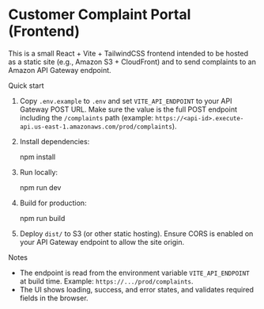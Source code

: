 # Customer Complaint Portal (Frontend)

This is a small React + Vite + TailwindCSS frontend intended to be hosted as a static site (e.g., Amazon S3 + CloudFront) and to send complaints to an Amazon API Gateway endpoint.

Quick start

1. Copy `.env.example` to `.env` and set `VITE_API_ENDPOINT` to your API Gateway POST URL. Make sure the value is the full POST endpoint including the `/complaints` path (example: `https://<api-id>.execute-api.us-east-1.amazonaws.com/prod/complaints`).
2. Install dependencies:

   npm install

3. Run locally:

   npm run dev

4. Build for production:

   npm run build

5. Deploy `dist/` to S3 (or other static hosting). Ensure CORS is enabled on your API Gateway endpoint to allow the site origin.

Notes

- The endpoint is read from the environment variable `VITE_API_ENDPOINT` at build time. Example: `https://.../prod/complaints`.
- The UI shows loading, success, and error states, and validates required fields in the browser.

